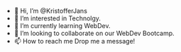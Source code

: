 - 👋 Hi, I’m @KristofferJans
- 👀 I’m interested in Technolgy.
- 🌱 I’m currently learning WebDev.
- 💞️ I’m looking to collaborate on our WebDev Bootcamp.
- 📫 How to reach me Drop me a message!

<!---
KristofferJans/KristofferJans is a ✨ special ✨ repository because its `README.md` (this file) appears on your GitHub profile.
You can click the Preview link to take a look at your changes.
--->
